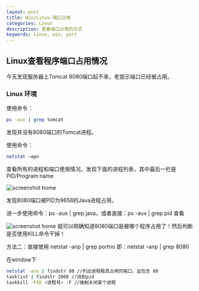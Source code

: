```yaml
---
layout: post
title: Win/Linux-端口占用
categories: Linux
description: 查看端口占用的方式
keywords: Linux, win, port
---
```


## Linux查看程序端口占用情况
今天发现服务器上Tomcat 8080端口起不来，老提示端口已经被占用。
### Linux 环境

使用命令：
```bash
ps -aux | grep tomcat
```

发现并没有8080端口的Tomcat进程。

使用命令：
```bash
netstat –apn
```
查看所有的进程和端口使用情况。发现下面的进程列表，其中最后一栏是PID/Program name 

![screenshot home](https://swaiter.github.io/images/wiki/port.jpg)

发现8080端口被PID为9658的Java进程占用。

进一步使用命令：ps -aux | grep java，或者直接：ps -aux | grep pid 查看

![screenshot home](https://swaiter.github.io/images/wiki/pid.jpg)
就可以明确知道8080端口是被哪个程序占用了！然后判断是否使用KILL命令干掉！


方法二：直接使用 netstat   -anp   |   grep  portno
即：netstat –anp | grep 8080

在window下
```bash
netstat -ano | findstr 80 //列出进程极其占用的端口，且包含 80  
tasklist | findstr 2000 //找到pid
taskkill -PID <进程号> -F //强制关闭某个进程
```